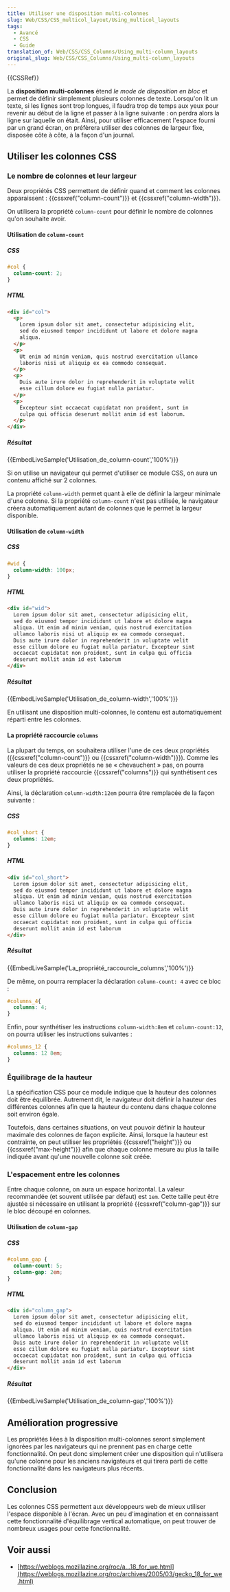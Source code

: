 ```yaml
---
title: Utiliser une disposition multi-colonnes
slug: Web/CSS/CSS_multicol_layout/Using_multicol_layouts
tags:
  - Avancé
  - CSS
  - Guide
translation_of: Web/CSS/CSS_Columns/Using_multi-column_layouts
original_slug: Web/CSS/CSS_Columns/Using_multi-column_layouts
---
```


{{CSSRef}}

La **disposition multi-colonnes** étend _le mode de disposition en bloc_ et permet de définir simplement plusieurs colonnes de texte. Lorsqu'on lit un texte, si les lignes sont trop longues, il faudra trop de temps aux yeux pour revenir au début de la ligne et passer à la ligne suivante : on perdra alors la ligne sur laquelle on était. Ainsi, pour utiliser efficacement l'espace fourni par un grand écran, on préfèrera utiliser des colonnes de largeur fixe, disposée côte à côte, à la façon d'un journal.

## Utiliser les colonnes CSS

### Le nombre de colonnes et leur largeur

Deux propriétés CSS permettent de définir quand et comment les colonnes apparaissent : {{cssxref("column-count")}} et {{cssxref("column-width")}}.

On utilisera la propriété `column-count` pour définir le nombre de colonnes qu'on souhaite avoir.

#### Utilisation de `column-count`

##### CSS

```css
#col {
  column-count: 2;
}
```

##### HTML

```html
<div id="col">
  <p>
    Lorem ipsum dolor sit amet, consectetur adipisicing elit,
    sed do eiusmod tempor incididunt ut labore et dolore magna
    aliqua.
  </p>
  <p>
    Ut enim ad minim veniam, quis nostrud exercitation ullamco
    laboris nisi ut aliquip ex ea commodo consequat.
  </p>
  <p>
    Duis aute irure dolor in reprehenderit in voluptate velit
    esse cillum dolore eu fugiat nulla pariatur.
  </p>
  <p>
    Excepteur sint occaecat cupidatat non proident, sunt in
    culpa qui officia deserunt mollit anim id est laborum.
  </p>
</div>
```

##### Résultat

{{EmbedLiveSample('Utilisation_de_column-count','100%')}}

Si on utilise un navigateur qui permet d'utiliser ce module CSS, on aura un contenu affiché sur 2 colonnes.

La propriété `column-width` permet quant à elle de définir la largeur minimale d'une colonne. Si la propriété `column-count` n'est pas utilisée, le navigateur créera automatiquement autant de colonnes que le permet la largeur disponible.

#### Utilisation de `column-width`

##### CSS

```css
#wid {
  column-width: 100px;
}
```

##### HTML

```html
<div id="wid">
  Lorem ipsum dolor sit amet, consectetur adipisicing elit,
  sed do eiusmod tempor incididunt ut labore et dolore magna
  aliqua. Ut enim ad minim veniam, quis nostrud exercitation
  ullamco laboris nisi ut aliquip ex ea commodo consequat.
  Duis aute irure dolor in reprehenderit in voluptate velit
  esse cillum dolore eu fugiat nulla pariatur. Excepteur sint
  occaecat cupidatat non proident, sunt in culpa qui officia
  deserunt mollit anim id est laborum
</div>
```

##### Résultat

{{EmbedLiveSample('Utilisation_de_column-width','100%')}}

En utilisant une disposition multi-colonnes, le contenu est automatiquement réparti entre les colonnes.

#### La propriété raccourcie `columns`

La plupart du temps, on souhaitera utiliser l'une de ces deux propriétés ({{cssxref("column-count")}} ou {{cssxref("column-width")}}). Comme les valeurs de ces deux propriétés ne se « chevauchent » pas, on pourra utiliser la propriété raccourcie {{cssxref("columns")}} qui synthétisent ces deux propriétés.

Ainsi, la déclaration `column-width:12em` pourra être remplacée de la façon suivante :

##### CSS

```css
#col_short {
  columns: 12em;
}
```

##### HTML

```html
<div id="col_short">
  Lorem ipsum dolor sit amet, consectetur adipisicing elit,
  sed do eiusmod tempor incididunt ut labore et dolore magna
  aliqua. Ut enim ad minim veniam, quis nostrud exercitation
  ullamco laboris nisi ut aliquip ex ea commodo consequat.
  Duis aute irure dolor in reprehenderit in voluptate velit
  esse cillum dolore eu fugiat nulla pariatur. Excepteur sint
  occaecat cupidatat non proident, sunt in culpa qui officia
  deserunt mollit anim id est laborum
</div>
```

##### Résultat

{{EmbedLiveSample('La_propriété_raccourcie_columns','100%')}}

De même, on pourra remplacer la déclaration `column-count: 4` avec ce bloc :

```css
#columns_4{
  columns: 4;
}
```

Enfin, pour synthétiser les instructions `column-width:8em` et `column-count:12`, on pourra utiliser les instructions suivantes :

```css
#columns_12 {
  columns: 12 8em;
}
```

### Équilibrage de la hauteur

La spécification CSS pour ce module indique que la hauteur des colonnes doit être équilibrée. Autrement dit, le navigateur doit définir la hauteur des différentes colonnes afin que la hauteur du contenu dans chaque colonne soit environ égale.

Toutefois, dans certaines situations, on veut pouvoir définir la hauteur maximale des colonnes de façon explicite. Ainsi, lorsque la hauteur est contrainte, on peut utiliser les propriétés {{cssxref("height")}} ou {{cssxref("max-height")}} afin que chaque colonne mesure au plus la taille indiquée avant qu'une nouvelle colonne soit créée.

### L'espacement entre les colonnes

Entre chaque colonne, on aura un espace horizontal. La valeur recommandée (et souvent utilisée par défaut) est `1em`. Cette taille peut être ajustée si nécessaire en utilisant la propriété {{cssxref("column-gap")}} sur le bloc découpé en colonnes.

#### Utilisation de `column-gap`

##### CSS

```css
#column_gap {
  column-count: 5;
  column-gap: 2em;
}
```

##### HTML

```html
<div id="column_gap">
  Lorem ipsum dolor sit amet, consectetur adipisicing elit,
  sed do eiusmod tempor incididunt ut labore et dolore magna
  aliqua. Ut enim ad minim veniam, quis nostrud exercitation
  ullamco laboris nisi ut aliquip ex ea commodo consequat.
  Duis aute irure dolor in reprehenderit in voluptate velit
  esse cillum dolore eu fugiat nulla pariatur. Excepteur sint
  occaecat cupidatat non proident, sunt in culpa qui officia
  deserunt mollit anim id est laborum
</div>
```

##### Résultat

{{EmbedLiveSample('Utilisation_de_column-gap','100%')}}

## Amélioration progressive

Les propriétés liées à la disposition multi-colonnes seront simplement ignorées par les navigateurs qui ne prennent pas en charge cette fonctionnalité. On peut donc simplement créer une disposition qui n'utilisera qu'une colonne pour les anciens navigateurs et qui tirera parti de cette fonctionnalité dans les navigateurs plus récents.

## Conclusion

Les colonnes CSS permettent aux développeurs web de mieux utiliser l'espace disponible à l'écran. Avec un peu d'imagination et en connaissant cette fonctionnalité d'équilibrage vertical automatique, on peut trouver de nombreux usages pour cette fonctionnalité.

## Voir aussi

- [https://weblogs.mozillazine.org/roc/a...18_for_we.html](https://weblogs.mozillazine.org/roc/archives/2005/03/gecko_18_for_we.html)
